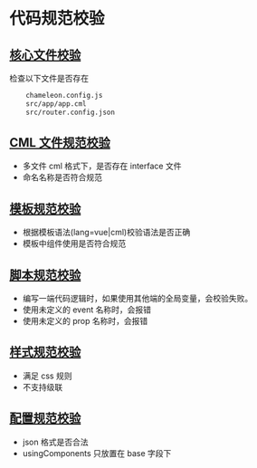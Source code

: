 # 代码规范校验

## [核心文件校验](./linter/core.html)

检查以下文件是否存在

```bash
    chameleon.config.js
    src/app/app.cml
    src/router.config.json
```

## [CML 文件规范校验](./linter/cml-file.html)

- 多文件 cml 格式下，是否存在 interface 文件
- 命名名称是否符合规范

## [模板规范校验](./linter/cml-template.html)

- 根据模板语法(lang=vue|cml)校验语法是否正确
- 模板中组件使用是否符合规范

## [脚本规范校验](./linter/cml-script.html)

- 编写一端代码逻辑时，如果使用其他端的全局变量，会校验失败。
- 使用未定义的 event 名称时，会报错
- 使用未定义的 prop 名称时，会报错

## [样式规范校验](./linter/cml-cmss.html)

- 满足 css 规则
- 不支持级联

## [配置规范校验](./linter/cml-json.html)

- json 格式是否合法
- usingComponents 只放置在 base 字段下
